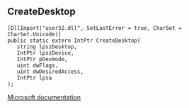 ## CreateDesktop

```
[DllImport("user32.dll", SetLastError = true, CharSet = CharSet.Unicode)]
public static extern IntPtr CreateDesktop(
   string lpszDesktop,
   IntPtr lpszDevice,
   IntPtr pDevmode,
   uint dwFlags,
   uint dwDesiredAccess,
   IntPtr lpsa
);
```

[Microsoft documentation](https://docs.microsoft.com/en-us/windows/win32/api/winuser/nf-winuser-createdesktopa)
